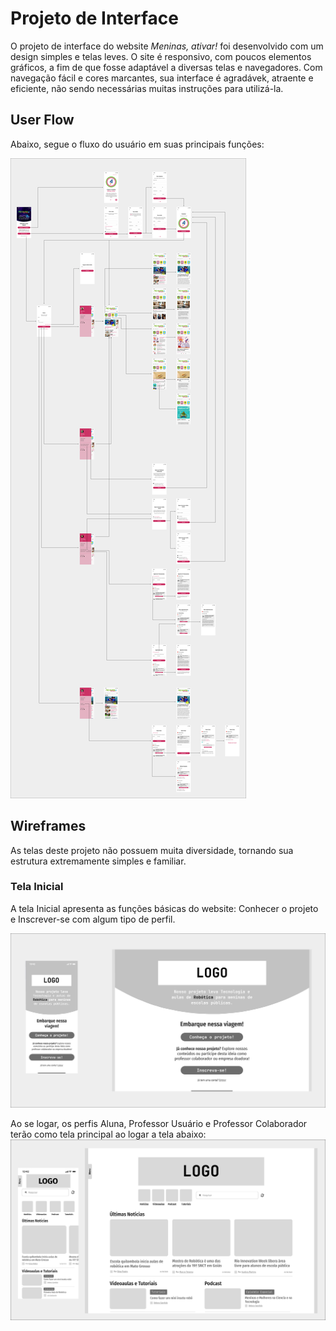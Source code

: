 
# Projeto de Interface

O projeto de interface do website *Meninas, ativar!* foi desenvolvido com um design simples e telas leves. O site é responsivo, com poucos elementos gráficos, a fim de que fosse adaptável a diversas telas e navegadores. Com navegação fácil e cores marcantes, sua interface é agradávek, atraente e eficiente, não sendo necessárias muitas instruções para utilizá-la.

## User Flow

Abaixo, segue o fluxo do usuário em suas principais funções:

![Userflow](img/graficomeninas.png)

## Wireframes

As telas deste projeto não possuem muita diversidade, tornando sua estrutura extremamente simples e familiar. 

### Tela Inicial

A tela Inicial apresenta as funções básicas do website: Conhecer o projeto e Inscrever-se com algum tipo de perfil. 

![Wireframe - Home](img/Wireframe.png)

Ao se logar, os perfis Aluna, Professor Usuário e Professor Colaborador terão como tela principal ao logar a tela abaixo:
![Wireframe - Home](img/wireframeArea.png)
